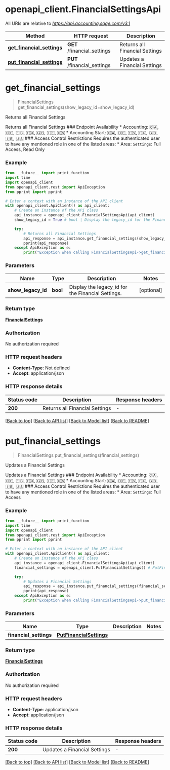 # openapi_client.FinancialSettingsApi

All URIs are relative to *https://api.accounting.sage.com/v3.1*

Method | HTTP request | Description
------------- | ------------- | -------------
[**get_financial_settings**](FinancialSettingsApi.md#get_financial_settings) | **GET** /financial_settings | Returns all Financial Settings
[**put_financial_settings**](FinancialSettingsApi.md#put_financial_settings) | **PUT** /financial_settings | Updates a Financial Settings


# **get_financial_settings**
> FinancialSettings get_financial_settings(show_legacy_id=show_legacy_id)

Returns all Financial Settings

Returns all Financial Settings  ### Endpoint Availability  * Accounting: 🇨🇦, 🇩🇪, 🇪🇸, 🇫🇷, 🇬🇧, 🇮🇪, 🇺🇸 * Accounting Start: 🇨🇦, 🇩🇪, 🇪🇸, 🇫🇷, 🇬🇧, 🇮🇪, 🇺🇸  ### Access Control Restrictions  Requires the authenticated user to have any mentioned role in one of the listed areas: * Area: `Settings`: Full Access, Read Only

### Example

```python
from __future__ import print_function
import time
import openapi_client
from openapi_client.rest import ApiException
from pprint import pprint

# Enter a context with an instance of the API client
with openapi_client.ApiClient() as api_client:
    # Create an instance of the API class
    api_instance = openapi_client.FinancialSettingsApi(api_client)
    show_legacy_id = True # bool | Display the legacy_id for the Financial Settings. (optional)

    try:
        # Returns all Financial Settings
        api_response = api_instance.get_financial_settings(show_legacy_id=show_legacy_id)
        pprint(api_response)
    except ApiException as e:
        print("Exception when calling FinancialSettingsApi->get_financial_settings: %s\n" % e)
```

### Parameters

Name | Type | Description  | Notes
------------- | ------------- | ------------- | -------------
 **show_legacy_id** | **bool**| Display the legacy_id for the Financial Settings. | [optional] 

### Return type

[**FinancialSettings**](FinancialSettings.md)

### Authorization

No authorization required

### HTTP request headers

 - **Content-Type**: Not defined
 - **Accept**: application/json

### HTTP response details
| Status code | Description | Response headers |
|-------------|-------------|------------------|
**200** | Returns all Financial Settings |  -  |

[[Back to top]](#) [[Back to API list]](../README.md#documentation-for-api-endpoints) [[Back to Model list]](../README.md#documentation-for-models) [[Back to README]](../README.md)

# **put_financial_settings**
> FinancialSettings put_financial_settings(financial_settings)

Updates a Financial Settings

Updates a Financial Settings  ### Endpoint Availability  * Accounting: 🇨🇦, 🇩🇪, 🇪🇸, 🇫🇷, 🇬🇧, 🇮🇪, 🇺🇸 * Accounting Start: 🇨🇦, 🇩🇪, 🇪🇸, 🇫🇷, 🇬🇧, 🇮🇪, 🇺🇸  ### Access Control Restrictions  Requires the authenticated user to have any mentioned role in one of the listed areas: * Area: `Settings`: Full Access

### Example

```python
from __future__ import print_function
import time
import openapi_client
from openapi_client.rest import ApiException
from pprint import pprint

# Enter a context with an instance of the API client
with openapi_client.ApiClient() as api_client:
    # Create an instance of the API class
    api_instance = openapi_client.FinancialSettingsApi(api_client)
    financial_settings = openapi_client.PutFinancialSettings() # PutFinancialSettings | 

    try:
        # Updates a Financial Settings
        api_response = api_instance.put_financial_settings(financial_settings)
        pprint(api_response)
    except ApiException as e:
        print("Exception when calling FinancialSettingsApi->put_financial_settings: %s\n" % e)
```

### Parameters

Name | Type | Description  | Notes
------------- | ------------- | ------------- | -------------
 **financial_settings** | [**PutFinancialSettings**](PutFinancialSettings.md)|  | 

### Return type

[**FinancialSettings**](FinancialSettings.md)

### Authorization

No authorization required

### HTTP request headers

 - **Content-Type**: application/json
 - **Accept**: application/json

### HTTP response details
| Status code | Description | Response headers |
|-------------|-------------|------------------|
**200** | Updates a Financial Settings |  -  |

[[Back to top]](#) [[Back to API list]](../README.md#documentation-for-api-endpoints) [[Back to Model list]](../README.md#documentation-for-models) [[Back to README]](../README.md)

